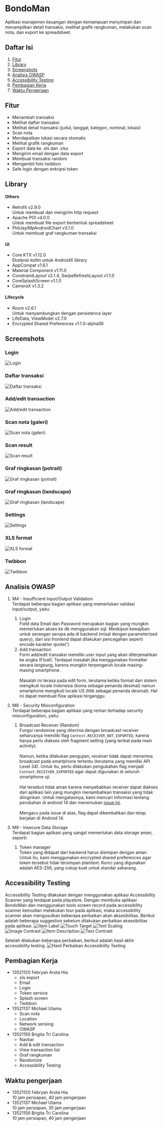 
# BondoMan

Aplikasi manajemen keuangan dengan kemampuan menyimpan dan menampilkan detail transaksi, melihat grafik rangkuman, melakukan scan nota, dan export ke spreadsheet.

## Daftar Isi

1. [Fitur](#fitur)
2. [Library](#library)
3. [Screenshots](#screenshots)
4. [Analisis OWASP](#analisis-owasp)
5. [Accessibility Testing](#accessibility-testing)
4. [Pembagian Kerja](#pembagian-kerja)
7. [Waktu Pengerjaan](#waktu-pengerjaan)


## Fitur

- Menambah transaksi
- Melihat daftar transaksi
- Melihat detail transaksi (judul, tanggal, kategori, nominal, lokasi)
- Scan nota
- Mendapatkan lokasi secara otomatis
- Melihat grafik rangkuman
- Export data ke .xls dan .xlsx
- Mengirim email dengan data export
- Membuat transaksi random
- Mengambil foto twibbon
- Safe login dengan enkripsi token


## Library
#### Others
- Retrofit v2.9.0 \
  Untuk membuat dan mengirim http request
- Apache POI v4.0.0 \
  Untuk membuat file export berbentuk spreadsheet
- PhilJay/MpAndroidChart v3.1.0 \
  Untuk membuat graf rangkuman transaksi

#### UI
- Core KTX v1.12.0\
  Ekstensi kotlin untuk AndroidX library
- AppCompat v1.6.1
- Material Component v1.11.0
- ConstraintLayout v2.1.4, SwipeRefreshLayout v1.1.0
- CoreSplashScreen v1.1.0
- CameraX v1.3.2

#### Lifecycle
- Room v2.6.1 \
  Untuk menyambungkan dengan persistence layer
- LifeData, ViewModel v2.7.0
- Encrypted Shared Preferences v1.1.0-alpha06


## Screenshots
### Login
![Login](screenshot/Screenshot_20240405_144928_BondoMan.jpg)
### Daftar transaksi
![Daftar transaksi](screenshot/Screenshot_20240405_145616_BondoMan.jpg)
### Add/edit transaction
![Add/edit transaction](screenshot/Screenshot_20240405_145924_BondoMan.jpg)
### Scan nota (galeri)
![Scan nota (galeri)](screenshot/Screenshot_20240405_145739_Media.jpg)
### Scan result
![Scan result](screenshot/Screenshot_20240405_145753_BondoMan.jpg)
### Graf ringkasan (potrait)
![Graf ringkasan (potrait)](screenshot/Screenshot_20240405_145800_BondoMan.jpg)
### Graf ringkasan (landscape)
![Graf ringkasan (landscape)](screenshot/Screenshot_20240405_145806_BondoMan.jpg)
### Settings
![Settings](screenshot/Screenshot_20240405_145815_BondoMan.jpg)
### XLS format
![XLS format](screenshot/Screenshot_20240405_145837_BondoMan.jpg)
### Twibbon
![Twibbon](screenshot/Screenshot_20240405_145655_BondoMan.jpg)

## Analisis OWASP
1. M4 - Insufficient Input/Output Validation \
  Terdapat beberapa bagian aplikasi yang memerlukan validasi input/output, yaitu:
    1. Login\
      Field data Email dan Password merupakan bagian yang mungkin memerlukan akses ke db menggunakan sql. Meskipun kewajiban untuk serangan serupa ada di backend (misal dengan parameterized query), dari sisi frontend dapat dilakukan pencegahan seperti encode karakter quote(')
    2. Add transaction\
      Form add/edit transaksi memiliki user input yang akan diterjemahkan ke angka (Float). Terdapat masalah jika menggunakan formatter secara langsung, karena mungkin terpengaruh locale masing-masing smartphone. 
      \
      \
      Masalah ini terasa pada edit form, terutama ketika format dari sistem mengikuti locale Indonesia (koma sebagai penanda desimal) namun smartphone mengikuti locale US (titik sebagai penanda desimal). Hal ini dapat membuat flow aplikasi terganggu.
2. M8 - Security Misconfiguration\
  Terdapat beberapa bagian aplikasi yang rentan terhadap security misconfiguration, yaitu:
    1. Broadcast Receiver (Random)\
      Fungsi randomize yang diterima dengan broadcast receiver seharusnya memiliki flag `Context.RECEIVER_NOT_EXPORTED`, karena hanya perlu diakses oleh fragment setting (yang terikat pada main activity).
      \
      \
      Namun, ketika dilakukan pengujian, receiver tidak dapat menerima broadcast pada smartphone tertentu (terutama yang memiliki API Level 34). Untuk itu, perlu dilakukan pengubahan flag menjadi `Context.RECEIVER_EXPORTED` agar dapat digunakan di seluruh smartphone uji.
      \
      \
      Hal tersebut tidak aman karena menyebabkan receiver dapat diakses dari aplikasi lain yang mungkin menambahkan transaksi yang tidak diinginkan. Untuk mengatasinya, kami mencari informasi tentang perubahan di android 14 dan menemukan [issue ini](https://issuetracker.google.com/issues/293487554?pli=1).
      \
      \
      Mengacu pada issue di atas, flag dapat dikembalikan dan tetap berjalan di Android 14.

3. M9 - Insecure Data Storage\
  Terdapat bagian aplikasi yang sangat memerlukan data storage aman, seperti:
    1. Token manager\
      Token yang didapat dari backend harus disimpan dengan aman. Untuk itu, kami menggunakan encrypted shared preferences agar token tersebut tidak tersimpan plaintext. Kunci yang digunakan adalah AES-256, yang cukup kuat untuk standar sekarang. 

## Accessibility Testing
Accessibility Testing dilakukan dengan menggunakan aplikasi Accessibility Scanner yang terdapat pada playstore. Dengan membuka aplikasi BondoMan dan menggunakan tools screen record pada accessibility scanner kemudian melakukan tour pada aplikasi, maka accessibility scanner akan mengusulkan beberapa perbaikan akan aksesibilitas. Berikut adalah beberapa suggestion sebelum dilakukan perbaikan aksesibilitas pada aplikasi. 
![Item Label](screenshot/230133_0.jpg)
![Touch Target](screenshot/230134_0.jpg)
![Text Scaling](screenshot/230135_0.jpg)
![Image Contrast](screenshot/230136_0.jpg)
![Item Description](screenshot/230137_0.jpg)
![Text Contrast](screenshot/230138_0.jpg)

Setelah dilakukan beberapa perbaikan, berikut adalah hasil akhir accessibility testing.
![Hasil Perbaikan Accessibility Testing](screenshot/230305.jpg)


## Pembagian Kerja
- 13521120 Febryan Arota Hia
    - xls export
    - Email
    - Login
    - Token service
    - Splash screen
    - Twibbon
- 13521137 Michael Utama
    - Scan nota
    - Location
    - Network sensing
    - OWASP
- 13521156 Brigita Tri Carolina
    - Navbar
    - Add & edit transaction
    - View transaction list
    - Graf rangkuman
    - Randomize
    - Accessibility Testing

## Waktu pengerjaan
- 13521120 Febryan Arota Hia\
  10 jam persiapan, 40 jam pengerjaan
- 13521137 Michael Utama\
  10 jam persiapan, 35 jam pengerjaan
- 13521156 Brigita Tri Carolina\
  10 jam persiapan, 40 jam pengerjaan
